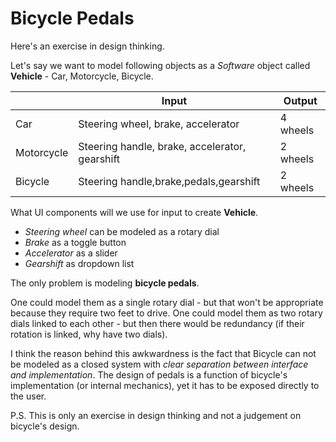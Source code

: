 
Bicycle Pedals
===

Here's an exercise in design thinking.

Let's say we want to model following objects as a *Software* object called **Vehicle** - Car, Motorcycle, Bicycle.

| | Input | Output |
|-|-------|--------|
|Car|Steering wheel, brake, accelerator|4 wheels|
|Motorcycle|Steering handle, brake, accelerator, gearshift|2 wheels|
|Bicycle|Steering handle,brake,pedals,gearshift|2 wheels|


What UI components will we use for input to create **Vehicle**.

* *Steering wheel* can be modeled as a rotary dial
* *Brake* as a toggle button
* *Accelerator* as a slider
* *Gearshift* as dropdown list

The only problem is modeling **bicycle pedals**.

One could model them as a single rotary dial - but that won't be appropriate because they require two feet to drive. One could model them as two rotary dials linked to each other - but then there would be redundancy (if their rotation is linked, why have two dials).

I think the reason behind this awkwardness is the fact that Bicycle can not be modeled as a closed system with *clear separation between interface and implementation*. The design of pedals is a function of bicycle's implementation (or internal mechanics), yet it has to be exposed directly to the user.

P.S. This is only an exercise in design thinking and not a judgement on bicycle's design.

